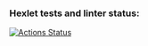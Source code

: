 ### Hexlet tests and linter status:
[![Actions Status](https://github.com/gyhyrtf/layout-designer-project-lvl1/workflows/hexlet-check/badge.svg)](https://github.com/gyhyrtf/layout-designer-project-lvl1/actions)